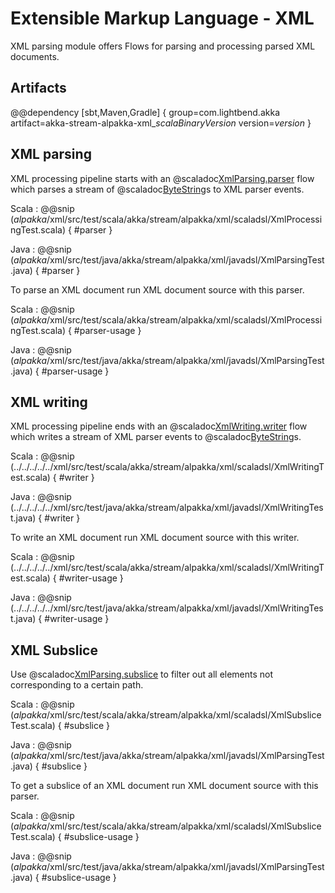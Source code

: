 # Extensible Markup Language - XML

XML parsing module offers Flows for parsing and processing parsed XML documents.

## Artifacts

@@dependency [sbt,Maven,Gradle] {
  group=com.lightbend.akka
  artifact=akka-stream-alpakka-xml_$scalaBinaryVersion$
  version=$version$
}

## XML parsing

XML processing pipeline starts with an @scaladoc[XmlParsing.parser](akka.stream.alpakka.xml.scaladsl.XmlParsing$) flow which parses a stream of @scaladoc[ByteString](akka.util.ByteString)s to XML parser events.

Scala
: @@snip ($alpakka$/xml/src/test/scala/akka/stream/alpakka/xml/scaladsl/XmlProcessingTest.scala) { #parser }

Java
: @@snip ($alpakka$/xml/src/test/java/akka/stream/alpakka/xml/javadsl/XmlParsingTest.java) { #parser }

To parse an XML document run XML document source with this parser.

Scala
: @@snip ($alpakka$/xml/src/test/scala/akka/stream/alpakka/xml/scaladsl/XmlProcessingTest.scala) { #parser-usage }

Java
: @@snip ($alpakka$/xml/src/test/java/akka/stream/alpakka/xml/javadsl/XmlParsingTest.java) { #parser-usage }

## XML writing

XML processing pipeline ends with an @scaladoc[XmlWriting.writer](akka.stream.alpakka.xml.scaladsl.XmlWriting$) flow which writes a stream of XML parser events to @scaladoc[ByteString](akka.util.ByteString)s.

Scala
: @@snip (../../../../../xml/src/test/scala/akka/stream/alpakka/xml/scaladsl/XmlWritingTest.scala) { #writer }

Java
: @@snip (../../../../../xml/src/test/java/akka/stream/alpakka/xml/javadsl/XmlWritingTest.java) { #writer }

To write an XML document run XML document source with this writer.

Scala
: @@snip (../../../../../xml/src/test/scala/akka/stream/alpakka/xml/scaladsl/XmlWritingTest.scala) { #writer-usage }

Java
: @@snip (../../../../../xml/src/test/java/akka/stream/alpakka/xml/javadsl/XmlWritingTest.java) { #writer-usage }

## XML Subslice

Use @scaladoc[XmlParsing.subslice](akka.stream.alpakka.xml.scaladsl.XmlParsing$) to filter out all elements not corresponding to a certain path.


Scala
: @@snip ($alpakka$/xml/src/test/scala/akka/stream/alpakka/xml/scaladsl/XmlSubsliceTest.scala) { #subslice }

Java
: @@snip ($alpakka$/xml/src/test/java/akka/stream/alpakka/xml/javadsl/XmlParsingTest.java) { #subslice }

To get a subslice of an XML document run XML document source with this parser.

Scala
: @@snip ($alpakka$/xml/src/test/scala/akka/stream/alpakka/xml/scaladsl/XmlSubsliceTest.scala) { #subslice-usage }

Java
: @@snip ($alpakka$/xml/src/test/java/akka/stream/alpakka/xml/javadsl/XmlParsingTest.java) { #subslice-usage }

